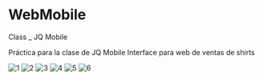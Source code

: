 # WebMobile
Class _ JQ Mobile

Práctica para la clase de JQ Mobile
Interface para web de ventas de shirts

![1](https://user-images.githubusercontent.com/116028887/203766551-5122cd25-cb28-4e70-9b24-6d5cbf155db1.png)
![2](https://user-images.githubusercontent.com/116028887/203766592-3fa77bae-98b7-4180-a3a4-a5a3bdd1459e.png)
![3](https://user-images.githubusercontent.com/116028887/203766593-b042f328-d170-487a-99a0-8190748bfd51.png)
![4](https://user-images.githubusercontent.com/116028887/203766595-652bf288-fba4-439a-b29c-a29adb5cc72d.png)
![5](https://user-images.githubusercontent.com/116028887/203766598-ba6e3152-05fe-48b6-8234-6c26b825677b.png)
![6](https://user-images.githubusercontent.com/116028887/203766649-ec9aa681-886b-4a5e-9f28-3d4a110546ed.png)
